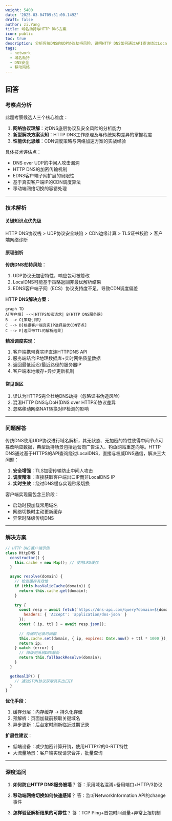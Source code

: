 ```yaml
---
weight: 5400
date: '2025-03-04T09:31:00.149Z'
draft: false
author: zi.Yang
title: 域名劫持与HTTP DNS方案
icon: public
toc: true
description: 分析传统DNS的UDP协议劫持风险，说明HTTP DNS如何通过API查询绕过LocalDNS，并实现客户端IP精准调度以提升访问速度。
tags:
  - network
  - 域名劫持
  - DNS安全
  - 移动网络
---
```


## 回答

### 考察点分析
此题考察候选人三个核心维度：
1. **网络协议理解**：对DNS底层协议及安全风险的分析能力
2. **新型解决方案认知**：HTTP DNS工作原理及与传统架构差异的掌握程度
3. **性能优化思维**：CDN调度策略与网络加速方案的实战经验

具体技术评估点：
- DNS over UDP的中间人攻击漏洞
- HTTP DNS的加密传输机制
- EDNS客户端子网扩展的局限性
- 基于真实客户端IP的CDN调度算法
- 移动端网络切换的容错处理

---

### 技术解析

#### 关键知识点优先级
HTTP DNS协议栈 > UDP协议安全缺陷 > CDN边缘计算 > TLS证书校验 > 客户端网络诊断

#### 原理剖析
**传统DNS劫持风险**：
1. UDP协议无加密特性，响应包可被篡改
2. LocalDNS可能基于策略返回非最优解析结果
3. EDNS客户端子网（ECS）协议支持度不足，导致CDN调度偏差

**HTTP DNS解决方案**：
```mermaid
graph TD
A[客户端] -->|HTTPS加密请求| B(HTTP DNS服务器)
B --> C{策略引擎}
C --> D[根据客户端真实IP选择最优CDN节点]
C --> E[返回带TTL的解析结果]
```

**精准调度实现**：
1. 客户端携带真实IP直连HTTPDNS API
2. 服务端结合IP地理数据库+实时网络质量数据
3. 返回最低延迟/最近路径的服务器IP
4. 客户端本地缓存+异步更新机制

#### 常见误区
1. 误认为HTTPS完全杜绝DNS劫持（忽略证书伪造风险）
2. 混淆HTTP DNS与DoH(DNS over HTTPS)协议差异
3. 忽略移动网络NAT转换对IP检测的影响

---

### 问题解答
传统DNS使用UDP协议进行域名解析，其无状态、无加密的特性使得中间节点可篡改响应数据，典型劫持场景包括运营商广告注入、钓鱼网站重定向等。HTTP DNS通过基于HTTPS的API查询绕过LocalDNS，直接与权威DNS通信，解决三大问题：

1. **安全增强**：TLS加密传输防止中间人攻击
2. **调度精准**：直接获取客户端出口IP而非LocalDNS IP
3. **实时生效**：绕过DNS缓存实现秒级切换

客户端实现需包含三阶段：
- 启动时预加载常用域名
- 网络切换时主动更新缓存
- 异常时降级传统DNS

---

### 解决方案

```javascript
// HTTP DNS客户端示例
class HttpDNS {
  constructor() {
    this.cache = new Map(); // 使用LRU缓存
  }

  async resolve(domain) {
    // 检查缓存有效性
    if (this.hasValidCache(domain)) {
      return this.cache.get(domain);
    }
    
    try {
      const resp = await fetch(`https://dns-api.com/query?domain=${domain}&clientIP=${this.getRealIP()}`, {
        headers: { 'Accept': 'application/dns-json' }
      });
      const { ip, ttl } = await resp.json();
      
      // 存储时记录时间戳
      this.cache.set(domain, { ip, expires: Date.now() + ttl * 1000 });
      return ip;
    } catch (error) {
      // 降级到系统DNS解析
      return this.fallbackResolve(domain);
    }
  }

  getRealIP() {
    // 通过STUN协议获取真实出口IP
  }
}
```

**优化手段**：
1. 缓存分层：内存缓存 -> 持久化存储
2. 预解析：页面加载前预取关键域名
3. 异步更新：后台定时刷新临近过期记录

**扩展性建议**：
- 低端设备：减少加密计算开销，使用HTTP/2的0-RTT特性
- 大流量场景：客户端实现请求合并，批量查询

---

### 深度追问

1. **如何防止HTTP DNS服务被墙**？
答：采用域名混淆+备用端口+HTTP/3协议

2. **移动端网络切换如何快速感知**？
答：监听NetworkInformation API的change事件

3. **怎样验证解析结果的可靠性**？
答：TCP Ping+首包时间测量+异常上报机制